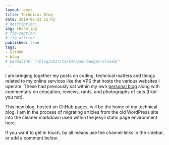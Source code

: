 ```yaml
---
layout: post
title: Technical Blog
date: 2019-06-23 15:42
# description: 
img: shore.jpg
# fig-caption: 
# fig-attrib: 
published: true
tags:
- GitHub
- blog
# permalink: "/blog/2017/11/24/open-badges-closed/"
---
```

I am bringing together my posts on coding, technical matters and things related to my online services like the VPS that hosts the various websites I operate. These had previously sat within my own [personal blog](https://cullaloe.com) along with commentary on education, reviews, rants, and photographs of cats (I kid you not).

This new blog, hosted on GitHub pages, will be the home of my technical blog. I am in the process of migrating articles from the old WordPress site into the cleaner markdown used within the jekyll static page environment here.

If you want to get in touch, by all means use the channel links in the sidebar, or add a comment below.